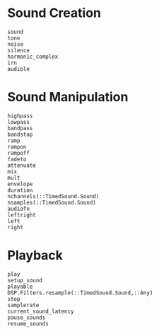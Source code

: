# Sound Creation

```@docs
sound
tone
noise
silence
harmonic_complex
irn
audible
```

# Sound Manipulation

```@docs
highpass
lowpass
bandpass
bandstop
ramp
rampon
rampoff
fadeto
attenuate
mix
mult
envelope
duration
nchannels(::TimedSound.Sound)
nsamples(::TimedSound.Sound)
audiofn
leftright
left
right
```

# Playback

```@docs
play 
setup_sound 
playable
DSP.Filters.resample(::TimedSound.Sound,::Any)
stop
samplerate
current_sound_latency
pause_sounds
resume_sounds
```

